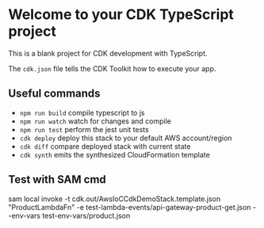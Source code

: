 # Welcome to your CDK TypeScript project

This is a blank project for CDK development with TypeScript.

The `cdk.json` file tells the CDK Toolkit how to execute your app.

## Useful commands

- `npm run build` compile typescript to js
- `npm run watch` watch for changes and compile
- `npm run test` perform the jest unit tests
- `cdk deploy` deploy this stack to your default AWS account/region
- `cdk diff` compare deployed stack with current state
- `cdk synth` emits the synthesized CloudFormation template

## Test with SAM cmd

sam local invoke -t cdk.out/AwsIoCCdkDemoStack.template.json "ProductLambdaFn" -e test-lambda-events/api-gateway-product-get.json --env-vars test-env-vars/product.json

